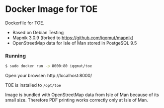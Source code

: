# Docker Image for TOE

Dockerfile for TOE.

 * Based on Debian Testing
 * Mapnik 3.0.9 (forked to https://github.com/iqqmut/mapnik)
 * OpenStreetMap data for Isle of Man stored in PostgeSQL 9.5

### Running

```bash
$ sudo docker run -p 8000:80 iqqmut/toe
```

Open your browser: http://localhost:8000/

TOE is installed to `/opt/toe`

Image is bundled with OpenStreetMap data from Isle of Man because of its small size. Therefore PDF printing works correctly only at Isle of Man.
